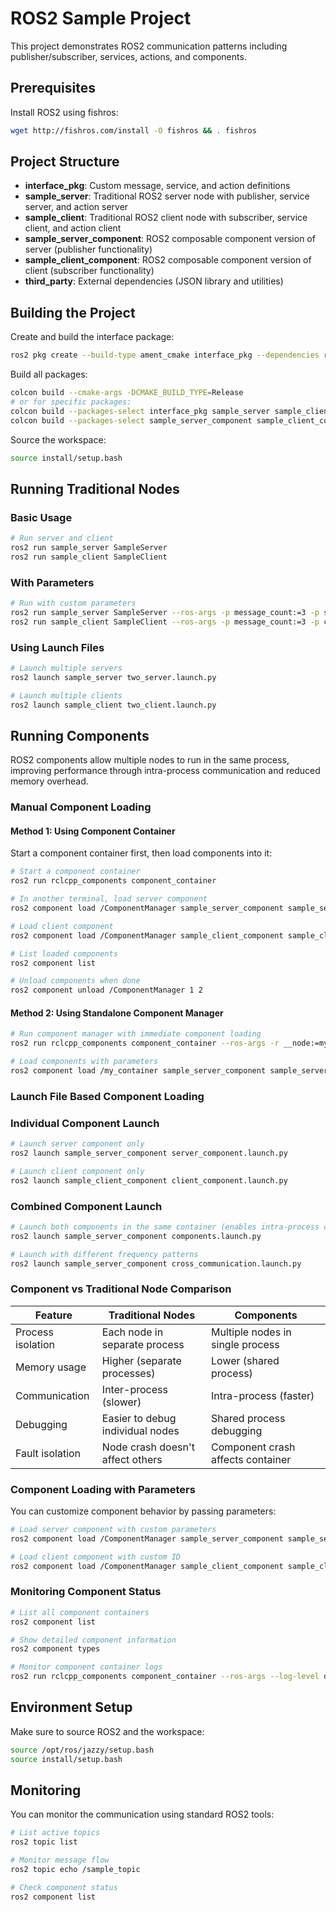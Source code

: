 # ROS2 Sample Project

This project demonstrates ROS2 communication patterns including publisher/subscriber, services, actions, and components.

## Prerequisites

Install ROS2 using fishros:
```bash
wget http://fishros.com/install -O fishros && . fishros
```

## Project Structure

- **interface_pkg**: Custom message, service, and action definitions
- **sample_server**: Traditional ROS2 server node with publisher, service server, and action server
- **sample_client**: Traditional ROS2 client node with subscriber, service client, and action client
- **sample_server_component**: ROS2 composable component version of server (publisher functionality)
- **sample_client_component**: ROS2 composable component version of client (subscriber functionality)
- **third_party**: External dependencies (JSON library and utilities)

## Building the Project

Create and build the interface package:
```bash
ros2 pkg create --build-type ament_cmake interface_pkg --dependencies rosidl_default_generators std_msgs --license Apache-2.0
```

Build all packages:
```bash
colcon build --cmake-args -DCMAKE_BUILD_TYPE=Release
# or for specific packages:
colcon build --packages-select interface_pkg sample_server sample_client
colcon build --packages-select sample_server_component sample_client_component
```

Source the workspace:
```bash
source install/setup.bash
```

## Running Traditional Nodes

### Basic Usage
```bash
# Run server and client
ros2 run sample_server SampleServer
ros2 run sample_client SampleClient
```

### With Parameters
```bash
# Run with custom parameters
ros2 run sample_server SampleServer --ros-args -p message_count:=3 -p server_id:=1
ros2 run sample_client SampleClient --ros-args -p message_count:=3 -p client_id:=1
```

### Using Launch Files
```bash
# Launch multiple servers
ros2 launch sample_server two_server.launch.py

# Launch multiple clients
ros2 launch sample_client two_client.launch.py
```

## Running Components

ROS2 components allow multiple nodes to run in the same process, improving performance through intra-process communication and reduced memory overhead.

### Manual Component Loading

#### Method 1: Using Component Container
Start a component container first, then load components into it:

```bash
# Start a component container
ros2 run rclcpp_components component_container

# In another terminal, load server component
ros2 component load /ComponentManager sample_server_component sample_server_component::SampleServerComponent

# Load client component
ros2 component load /ComponentManager sample_client_component sample_client_component::SampleClientComponent

# List loaded components
ros2 component list

# Unload components when done
ros2 component unload /ComponentManager 1 2
```

#### Method 2: Using Standalone Component Manager
```bash
# Run component manager with immediate component loading
ros2 run rclcpp_components component_container --ros-args -r __node:=my_container

# Load components with parameters
ros2 component load /my_container sample_server_component sample_server_component::SampleServerComponent -p publish_frequency:=5.0 -p topic_name:=custom_topic
```

### Launch File Based Component Loading

### Individual Component Launch
```bash
# Launch server component only
ros2 launch sample_server_component server_component.launch.py

# Launch client component only
ros2 launch sample_client_component client_component.launch.py
```

### Combined Component Launch
```bash
# Launch both components in the same container (enables intra-process communication)
ros2 launch sample_server_component components.launch.py

# Launch with different frequency patterns
ros2 launch sample_server_component cross_communication.launch.py
```

### Component vs Traditional Node Comparison

| Feature | Traditional Nodes | Components |
|---------|------------------|------------|
| Process isolation | Each node in separate process | Multiple nodes in single process |
| Memory usage | Higher (separate processes) | Lower (shared process) |
| Communication | Inter-process (slower) | Intra-process (faster) |
| Debugging | Easier to debug individual nodes | Shared process debugging |
| Fault isolation | Node crash doesn't affect others | Component crash affects container |

### Component Loading with Parameters

You can customize component behavior by passing parameters:

```bash
# Load server component with custom parameters
ros2 component load /ComponentManager sample_server_component sample_server_component::SampleServerComponent -p publish_frequency:=10.0 -p topic_name:=high_freq_topic

# Load client component with custom ID
ros2 component load /ComponentManager sample_client_component sample_client_component::SampleClientComponent -p client_id:=99 -p topic_name:=high_freq_topic
```

### Monitoring Component Status

```bash
# List all component containers
ros2 component list

# Show detailed component information
ros2 component types

# Monitor component container logs
ros2 run rclcpp_components component_container --ros-args --log-level debug
```

## Environment Setup

Make sure to source ROS2 and the workspace:
```bash
source /opt/ros/jazzy/setup.bash
source install/setup.bash
```

## Monitoring

You can monitor the communication using standard ROS2 tools:
```bash
# List active topics
ros2 topic list

# Monitor message flow
ros2 topic echo /sample_topic

# Check component status
ros2 component list
```
